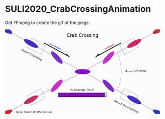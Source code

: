 # SULI2020_CrabCrossingAnimation
Get FFmpeg to create the gif of the jpegs. 

![Crab Crossing](https://raw.githubusercontent.com/sherwberry/SULI2020_CrabCrossingAnimation/master/CrabsCrossing2D.gif)
